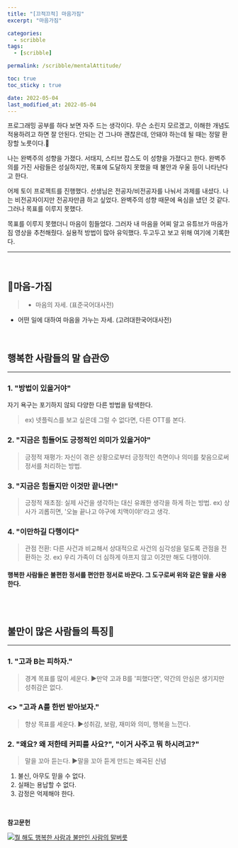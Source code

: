 ```yaml
---
title: "[끄적끄적] 마음가짐"
excerpt: "마음가짐"

categories:
  - scribble
tags:
  - [scribble]

permalink: /scribble/mentalAttitude/

toc: true
toc_sticky : true

date: 2022-05-04
last_modified_at: 2022-05-04
---
```


프로그래밍 공부를 하다 보면 자주 드는 생각이다. 무슨 소린지 모르겠고, 이해한 개념도 적용하려고 하면 잘 안된다. 안되는 건 그나마 괜찮은데, 안돼야 하는데 될 때는 정말 환장할 노릇이다.🤣

나는 완벽주의 성향을 가졌다. 서태지, 스티브 잡스도 이 성향을 가졌다고 한다. 완벽주의를 가진 사람들은 성실하지만, 목표에 도달하지 못했을 때 불안과 우울 등이 나타난다고 한다.

어제 토이 프로젝트를 진행했다. 선생님은 전공자/비전공자를 나눠서 과제를 내셨다. 나는 비전공자이지만 전공자만큼 하고 싶었다. 완벽주의 성향 때문에 욕심을 냈던 것 같다. 그러나 목표를 이루지 못했다.

목표를 이루지 못했더니 마음이 힘들었다. 그러자 내 마음을 어찌 알고 유튜브가 마음가짐 영상을 추천해줬다. 실용적 방법이 많아 유익했다. 두고두고 보고 위해 여기에 기록한다.

---

<br>

## 📕마음-가짐

> - 마음의 자세. (표준국어대사전)

- 어떤 일에 대하여 마음을 가누는 자세. (고려대한국어대사전)

<br>

## 행복한 사람들의 말 습관😚

---

### 1. "방법이 있을거야"

자기 욕구는 포기하지 않되 다양한 다른 방법을 탐색한다.

> ex) 넷플릭스를 보고 싶은데 그럴 수 없다면, 다른 OTT를 본다.

### 2. "지금은 힘들어도 긍정적인 의미가 있을거야"

> 긍정적 재평가: 자신이 겪은 상황으로부터 긍정적인 측면이나 의미를 찾음으로써 정서를 처리하는 방법.

### 3. "지금은 힘들지만 이것만 끝나면!"

> 긍정적 재초점: 실제 사건을 생각하는 대신 유쾌한 생각을 하게 하는 방법.
> ex) 상사가 괴롭히면, '오늘 끝나고 야구에 치맥이야!'라고 생각.

### 4. "이만하길 다행이다"

> 관점 전환: 다른 사건과 비교해서 상대적으로 사건의 심각성을 덜도록 관점을 전환하는 것.
> ex) 우리 가족이 더 심하게 아프지 않고 이것만 해도 다행이야.

<h4>행복한 사람들은 불편한 정서를 편안한 정서로 바꾼다. 그 도구로써 위와 같은 말을 사용한다.</h4>

<br><br>

## 불만이 많은 사람들의 특징🤬

---

### 1. "고과 B는 피하자."

> 경계 목표를 많이 세운다.
> ▶만약 고과 B를 '피했다면', 약간의 안심은 생기지만 성취감은 없다.

### <> "고과 A를 한번 받아보자."

> 향상 목표를 세운다.
> ▶성취감, 보람, 재미와 의미, 행복을 느낀다.

### 2. "왜요? 왜 저한테 커피를 사요?", "이거 사주고 뭐 하시려고?"

> 말을 꼬아 듣는다.
> ▶말을 꼬아 듣게 만드는 왜곡된 신념<br>

1. 불신, 아무도 믿을 수 없다.
2. 실패는 용납할 수 없다.
3. 감정은 억제해야 한다.

<br>

**참고문헌**

[![뭘 해도 행복한 사람과 불만인 사람의 말버릇](https://img.youtube.com/vi/Qhfz525cRTs/0.jpg)](https://www.youtube.com/watch?v=Qhfz525cRTs)
